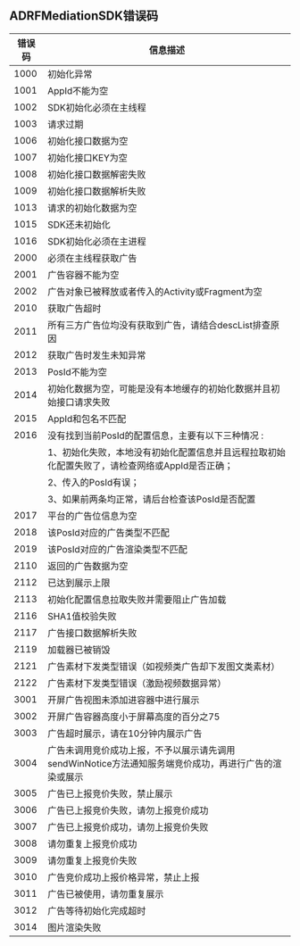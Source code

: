 ## ADRFMediationSDK错误码

| 错误码  | 信息描述                                            |
| ------- | --------------------------------------------------- |
| 1000 | 初始化异常                                          |
| 1001 | AppId不能为空                                          |
| 1002 | SDK初始化必须在主线程                       |
| 1003 | 请求过期 |
| 1006 | 初始化接口数据为空                           |
| 1007 | 初始化接口KEY为空                                        |
| 1008 | 初始化接口数据解密失败                                            |
| 1009 | 初始化接口数据解析失败    |
| 1013 | 请求的初始化数据为空                                        |
| 1015 | SDK还未初始化                                        |
| 1016 | SDK初始化必须在主进程                                        |
| 2000 | 必须在主线程获取广告                                  |
| 2001 | 广告容器不能为空                                          |
| 2002 | 广告对象已被释放或者传入的Activity或Fragment为空                       |
| 2010 | 获取广告超时 |
| 2011 | 所有三方广告位均没有获取到广告，请结合descList排查原因                           |
| 2012 | 获取广告时发生未知异常                                        |
| 2013 | PosId不能为空                                            |
| 2014 | 初始化数据为空，可能是没有本地缓存的初始化数据并且初始接口请求失败    |
| 2015 | AppId和包名不匹配                                        |
| 2016 | 没有找到当前PosId的配置信息，主要有以下三种情况 :           |
|      |  1、初始化失败，本地没有初始化配置信息并且远程拉取初始化配置失败了，请检查网络或AppId是否正确；|
|      |  2、传入的PosId有误；|
|      |  3、如果前两条均正常，请后台检查该PosId是否配置                                  |
| 2017 | 平台的广告位信息为空                                          |
| 2018 | 该PosId对应的广告类型不匹配                       |
| 2019 | 该PosId对应的广告渲染类型不匹配                       |
| 2110 | 返回的广告数据为空 |
| 2112 | 已达到展示上限                           |
| 2113 | 初始化配置信息拉取失败并需要阻止广告加载                                        |
| 2116 | SHA1值校验失败    |
| 2117 | 广告接口数据解析失败    |
| 2119 | 加载器已被销毁                                        |
| 2121 | 广告素材下发类型错误（如视频类广告却下发图文类素材）                                        |
| 2122 | 广告素材下发类型错误（激励视频数据异常）                                        |
| 3001 | 开屏广告视图未添加进容器中进行展示                                        |
| 3002 | 开屏广告容器高度小于屏幕高度的百分之75                                        |
| 3003 | 广告超时展示，请在10分钟内展示广告                                        |
| 3004 | 广告未调用竞价成功上报，不予以展示请先调用sendWinNotice方法通知服务端竞价成功，再进行广告的渲染或展示                                        |
| 3005 | 广告已上报竞价失败，禁止展示                                        |
| 3006 | 广告已上报竞价失败，请勿上报竞价成功                                        |
| 3007 | 广告已上报竞价成功，请勿上报竞价失败                                        |
| 3008 | 请勿重复上报竞价成功                                        |
| 3009 | 请勿重复上报竞价失败                                        |
| 3010 | 广告竞价成功上报价格异常，禁止上报                                        |
| 3011 | 广告已被使用，请勿重复展示                                        |
| 3012 | 广告等待初始化完成超时                                        |
| 3014 | 图片渲染失败                                        |